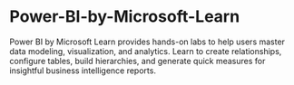 # Power-BI-by-Microsoft-Learn
Power BI by Microsoft Learn provides hands-on labs to help users master data modeling, visualization, and analytics. Learn to create relationships, configure tables, build hierarchies, and generate quick measures for insightful business intelligence reports.
